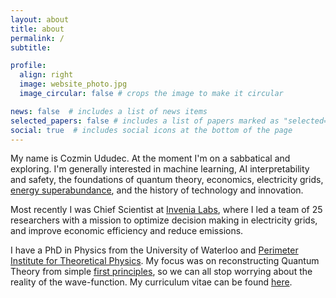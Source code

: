 ```yaml
---
layout: about
title: about
permalink: /
subtitle: 

profile:
  align: right
  image: website_photo.jpg
  image_circular: false # crops the image to make it circular

news: false  # includes a list of news items
selected_papers: false # includes a list of papers marked as "selected={true}"
social: true  # includes social icons at the bottom of the page
---
```


My name is Cozmin Ududec. At the moment I'm on a sabbatical and exploring. I'm generally interested in machine learning, AI interpretability and safety, the foundations of quantum theory, economics, electricity grids, [energy superabundance](https://worksinprogress.co/issue/making-energy-too-cheap-to-meter), and the history of technology and innovation.

Most recently I was Chief Scientist at [Invenia Labs](https://www.invenia.ca/labs/), where I led a team of 25 researchers with a mission to optimize decision making in electricity grids, and improve economic efficiency and reduce emissions.  

I have a PhD in Physics from the University of Waterloo and [Perimeter Institute for Theoretical Physics](https://perimeterinstitute.ca/). My focus was on reconstructing Quantum Theory from simple [first principles](https://iopscience.iop.org/article/10.1088/1367-2630/16/12/123029/pdf), so we can all stop worrying about the reality of the wave-function. My curriculum vitae can be found [here](/assets/pdf/cv.pdf).

